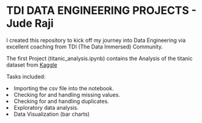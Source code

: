 <h1>TDI DATA ENGINEERING PROJECTS - Jude Raji</h1>
<p>I created this repository to kick off my journey into Data Engineering via excellent coaching from TDI (The Data Immersed) Community.</p>
<p>The first Project (titanic_analysis.ipynb) contains the Analysis of the titanic dataset from <a href="https://www.kaggle.com/datasets/brendan45774/test-file">Kaggle</a></p>
<p>Tasks included:</p>
<li> Importing the csv file into the notebook.</li>
<li> Checking for and handling missing values.</li>
<li> Checking for and handling duplicates.</li>
<li> Exploratory data analysis.</li>
<li> Data Visualization (bar charts)</li>
